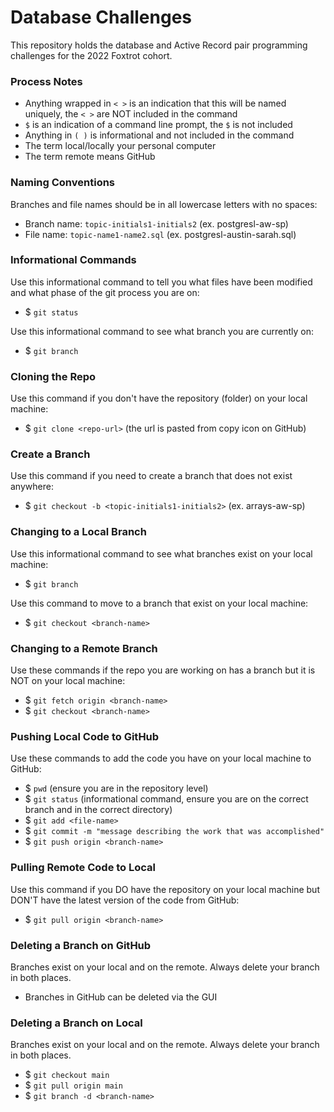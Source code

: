 # Database Challenges

This repository holds the database and Active Record pair programming challenges for the 2022 Foxtrot cohort.

### Process Notes

- Anything wrapped in `< >` is an indication that this will be named uniquely, the `< >` are NOT included in the command
- `$` is an indication of a command line prompt, the `$` is not included
- Anything in `( )` is informational and not included in the command
- The term local/locally your personal computer
- The term remote means GitHub

### Naming Conventions

Branches and file names should be in all lowercase letters with no spaces:

- Branch name: `topic-initials1-initials2` (ex. postgresl-aw-sp)
- File name: `topic-name1-name2.sql` (ex. postgresl-austin-sarah.sql)

### Informational Commands

Use this informational command to tell you what files have been modified and what phase of the git process you are on:

- $ `git status`

Use this informational command to see what branch you are currently on:

- $ `git branch`

### Cloning the Repo

Use this command if you don't have the repository (folder) on your local machine:

- $ `git clone <repo-url>` (the url is pasted from copy icon on GitHub)

### Create a Branch

Use this command if you need to create a branch that does not exist anywhere:

- $ `git checkout -b <topic-initials1-initials2>` (ex. arrays-aw-sp)

### Changing to a Local Branch

Use this informational command to see what branches exist on your local machine:

- $ `git branch`

Use this command to move to a branch that exist on your local machine:

- $ `git checkout <branch-name>`

### Changing to a Remote Branch

Use these commands if the repo you are working on has a branch but it is NOT on your local machine:

- $ `git fetch origin <branch-name>`
- $ `git checkout <branch-name>`

### Pushing Local Code to GitHub

Use these commands to add the code you have on your local machine to GitHub:

- $ `pwd` (ensure you are in the repository level)
- $ `git status` (informational command, ensure you are on the correct branch and in the correct directory)
- $ `git add <file-name>`
- $ `git commit -m "message describing the work that was accomplished"`
- $ `git push origin <branch-name>`

### Pulling Remote Code to Local

Use this command if you DO have the repository on your local machine but DON'T have the latest version of the code from GitHub:

- $ `git pull origin <branch-name>`

### Deleting a Branch on GitHub

Branches exist on your local and on the remote. Always delete your branch in both places.

- Branches in GitHub can be deleted via the GUI

### Deleting a Branch on Local

Branches exist on your local and on the remote. Always delete your branch in both places.

- $ `git checkout main`
- $ `git pull origin main`
- $ `git branch -d <branch-name>`

